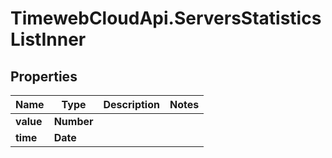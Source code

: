 # TimewebCloudApi.ServersStatisticsListInner

## Properties

Name | Type | Description | Notes
------------ | ------------- | ------------- | -------------
**value** | **Number** |  | 
**time** | **Date** |  | 


